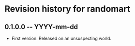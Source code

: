 # Revision history for randomart

## 0.1.0.0 -- YYYY-mm-dd

* First version. Released on an unsuspecting world.

